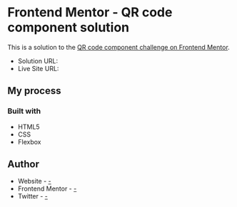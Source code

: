 # Frontend Mentor - QR code component solution

This is a solution to the [QR code component challenge on Frontend Mentor](https://www.frontendmentor.io/challenges/qr-code-component-iux_sIO_H). 


- Solution URL: [](#)
- Live Site URL: [](https://taophycc.github.io/QR-code-card/)

## My process

### Built with

- HTML5 
- CSS 
- Flexbox


## Author

- Website - [-](https://taophycc.github.io/HTML-portfolio/)
- Frontend Mentor - [-](https://www.frontendmentor.io/profile/Taophycc)
- Twitter - [-](https://www.twitter.com/taophyc_)




